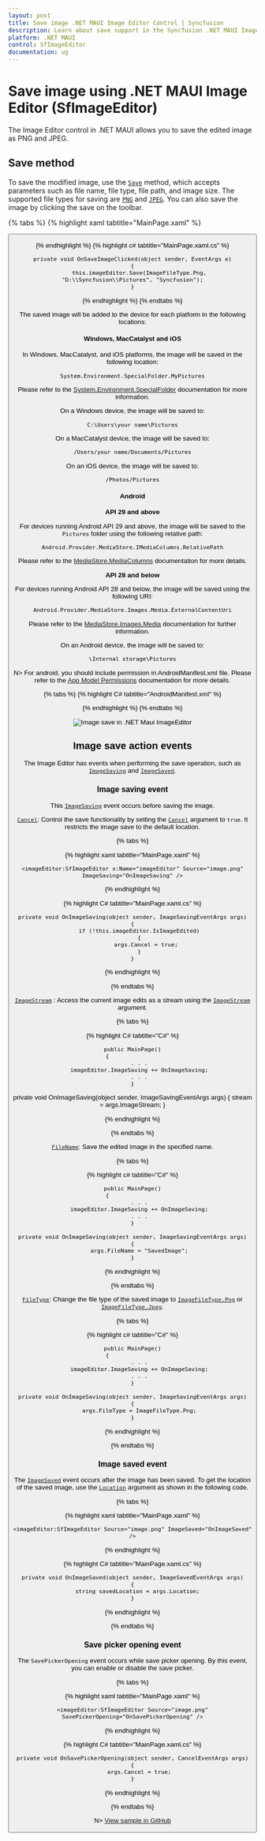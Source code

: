 ```yaml
---
layout: post
title: Save image .NET MAUI Image Editor Control | Syncfusion
description: Learn about save support in the Syncfusion .NET MAUI ImageEditor(SfImageEditor) control and more.
platform: .NET MAUI
control: SfImageEditor
documentation: ug
---
```


# Save image using .NET MAUI Image Editor (SfImageEditor)

The Image Editor control in .NET MAUI allows you to save the edited image as PNG and JPEG.

## Save method

To save the modified image, use the [`Save`](https://help.syncfusion.com/cr/maui/Syncfusion.Maui.ImageEditor.SfImageEditor.html#Syncfusion_Maui_ImageEditor_SfImageEditor_Save_System_Nullable_Syncfusion_Maui_ImageEditor_ImageFileType__System_String_System_String_System_Nullable_Microsoft_Maui_Graphics_Size__) method, which accepts parameters such as file name, file type, file path, and image size. The supported file types for saving are [`PNG`](https://help.syncfusion.com/cr/maui/Syncfusion.Maui.ImageEditor.ImageFileType.html#Syncfusion_Maui_ImageEditor_ImageFileType_Png) and [`JPEG`](https://help.syncfusion.com/cr/maui/Syncfusion.Maui.ImageEditor.ImageFileType.html#Syncfusion_Maui_ImageEditor_ImageFileType_Jpeg). You can also save the image by clicking the save on the toolbar.

{% tabs %}
{% highlight xaml tabtitle="MainPage.xaml" %}

   <Grid RowDefinitions="0.9*, 0.1*">
        <imageEditor:SfImageEditor x:Name="imageEditor"
                                   Source="image.jpeg" />
        <Button Grid.Row="1"
                Text="Save"
                Clicked="OnSaveImageClicked" />
    </Grid>  

{% endhighlight %}
{% highlight c# tabtitle="MainPage.xaml.cs" %}

    private void OnSaveImageClicked(object sender, EventArgs e)
    {
        this.imageEditor.Save(ImageFileType.Png, "D:\\Syncfusion\\Pictures", "Syncfusion");
    }

{% endhighlight %}
{% endtabs %}

The saved image will be added to the device for each platform in the following locations:

#### Windows, MacCatalyst and iOS

In Windows, MacCatalyst, and iOS platforms, the image will be saved in the following location:

`System.Environment.SpecialFolder.MyPictures`

Please refer to the [System.Environment.SpecialFolder](https://learn.microsoft.com/en-us/dotnet/api/system.environment.specialfolder?view=net-7.0) documentation for more information.

On a Windows device, the image will be saved to:

`C:\Users\your name\Pictures`

On a MacCatalyst device, the image will be saved to: 

`/Users/your name/Documents/Pictures`

On an iOS device, the image will be saved to:

`/Photos/Pictures`

#### Android

**API 29 and above**

For devices running Android API 29 and above, the image will be saved to the `Pictures` folder using the following relative path:

 `Android.Provider.MediaStore.IMediaColumns.RelativePath`

Please refer to the [MediaStore.MediaColumns](https://developer.android.com/reference/android/provider/MediaStore.MediaColumns#RELATIVE_PATH) documentation for more details.

**API 28 and below**

For devices running Android API 28 and below, the image will be saved using the following URI:

`Android.Provider.MediaStore.Images.Media.ExternalContentUri`

Please refer to the [MediaStore.Images.Media](https://developer.android.com/reference/android/provider/MediaStore.Images.Media#EXTERNAL_CONTENT_URI) documentation for further information.

On an Android device, the image will be saved to:

`\Internal storage\Pictures`

N> For android, you should include permission in AndroidManifest.xml file. Please refer to the [App Model Permissions](https://learn.microsoft.com/en-us/dotnet/maui/platform-integration/appmodel/permissions?tabs=android) documentation for more details.

{% tabs %}
{% highlight C# tabtitle="AndroidManifest.xml" %}

<uses-permission android:name="android.permission.WRITE_EXTERNAL_STORAGE" />
<uses-permission android:name="android.permission.READ_EXTERNAL_STORAGE" />

{% endhighlight %}
{% endtabs %}

![Image save in .NET Maui ImageEditor](images/save/imageeditor-save-image.png)

## Image save action events

The Image Editor has events when performing the save operation, such as [`ImageSaving`](https://help.syncfusion.com/cr/maui/Syncfusion.Maui.ImageEditor.SfImageEditor.html#Syncfusion_Maui_ImageEditor_SfImageEditor_ImageSaving) and [`ImageSaved`](https://help.syncfusion.com/cr/maui/Syncfusion.Maui.ImageEditor.SfImageEditor.html#Syncfusion_Maui_ImageEditor_SfImageEditor_ImageSaved).

### Image saving event

This [`ImageSaving`](https://help.syncfusion.com/cr/maui/Syncfusion.Maui.ImageEditor.SfImageEditor.html#Syncfusion_Maui_ImageEditor_SfImageEditor_ImageSaving) event occurs before saving the image.

[`Cancel`](https://learn.microsoft.com/en-us/dotnet/api/system.componentmodel.canceleventargs.cancel?view=net-6.0): Control the save functionality by setting the [`Cancel`](https://learn.microsoft.com/en-us/dotnet/api/system.componentmodel.canceleventargs.cancel?view=net-6.0) argument to `true`. It restricts the image save to the default location.

{% tabs %}

{% highlight xaml tabtitle="MainPage.xaml" %}

    <imageEditor:SfImageEditor x:Name="imageEditor" Source="image.png" ImageSaving="OnImageSaving" />

{% endhighlight %}

{% highlight C# tabtitle="MainPage.xaml.cs" %}
            
    private void OnImageSaving(object sender, ImageSavingEventArgs args)
    {
        if (!this.imageEditor.IsImageEdited)
        {
            args.Cancel = true;
        }
    }

{% endhighlight %}

{% endtabs %}

[`ImageStream`](https://help.syncfusion.com/cr/maui/Syncfusion.Maui.ImageEditor.ImageSavingEventArgs.html#Syncfusion_Maui_ImageEditor_ImageSavingEventArgs_ImageStream) : Access the current image edits as a stream using the [`ImageStream`](https://help.syncfusion.com/cr/maui/Syncfusion.Maui.ImageEditor.ImageSavingEventArgs.html#Syncfusion_Maui_ImageEditor_ImageSavingEventArgs_ImageStream) argument.

{% tabs %}

{% highlight C# tabtitle="C#" %}

    public MainPage()
    {               
        . . .
        imageEditor.ImageSaving += OnImageSaving;
        . . .
    }
           
   private void OnImageSaving(object sender, ImageSavingEventArgs args)
   {
       stream = args.ImageStream;
   }

{% endhighlight %}

{% endtabs %}

[`FileName`](https://help.syncfusion.com/cr/maui/Syncfusion.Maui.ImageEditor.ImageSavingEventArgs.html#Syncfusion_Maui_ImageEditor_ImageSavingEventArgs_FileName): Save the edited image in the specified name. 

{% tabs %}

{% highlight c# tabtitle="C#" %}

    public MainPage()
    {               
        . . .
        imageEditor.ImageSaving += OnImageSaving;
        . . .
    }

    private void OnImageSaving(object sender, ImageSavingEventArgs args)
    {
        args.FileName = "SavedImage";
    }

{% endhighlight %}

{% endtabs %}

[`FileType`](https://help.syncfusion.com/cr/maui/Syncfusion.Maui.ImageEditor.ImageSavingEventArgs.html#Syncfusion_Maui_ImageEditor_ImageSavingEventArgs_FileType): Change the file type of the saved image to [`ImageFileType.Png`](https://help.syncfusion.com/cr/maui/Syncfusion.Maui.ImageEditor.ImageFileType.html#Syncfusion_Maui_ImageEditor_ImageFileType_Png) or [`ImageFileType.Jpeg`](https://help.syncfusion.com/cr/maui/Syncfusion.Maui.ImageEditor.ImageFileType.html#Syncfusion_Maui_ImageEditor_ImageFileType_Jpeg).

{% tabs %}

{% highlight c# tabtitle="C#" %}

    public MainPage()
    {               
        . . .
        imageEditor.ImageSaving += OnImageSaving;
        . . .
    }

    private void OnImageSaving(object sender, ImageSavingEventArgs args)
    {
        args.FileType = ImageFileType.Png;
    }

{% endhighlight %}

{% endtabs %}

### Image saved event

The [`ImageSaved`](https://help.syncfusion.com/cr/maui/Syncfusion.Maui.ImageEditor.SfImageEditor.html#Syncfusion_Maui_ImageEditor_SfImageEditor_ImageSaved) event occurs after the image has been saved. To get the location of the saved image, use the [`Location`](https://help.syncfusion.com/cr/maui/Syncfusion.Maui.ImageEditor.ImageSavedEventArgs.html#Syncfusion_Maui_ImageEditor_ImageSavedEventArgs_Location) argument as shown in the following code.

{% tabs %}

{% highlight xaml tabtitle="MainPage.xaml" %}

    <imageEditor:SfImageEditor Source="image.png" ImageSaved="OnImageSaved" />

{% endhighlight %}

{% highlight C# tabtitle="MainPage.xaml.cs" %}
            
    private void OnImageSaved(object sender, ImageSavedEventArgs args)
    {
        string savedLocation = args.Location; 
    }

{% endhighlight %}

{% endtabs %}

### Save picker opening event

The `SavePickerOpening` event occurs while save picker opening. By this event, you can enable or disable the save picker.

{% tabs %}

{% highlight xaml tabtitle="MainPage.xaml" %}

    <imageEditor:SfImageEditor Source="image.png" SavePickerOpening="OnSavePickerOpening" />

{% endhighlight %}

{% highlight C# tabtitle="MainPage.xaml.cs" %}
            
    private void OnSavePickerOpening(object sender, CancelEventArgs args)
    {
        args.Cancel = true;
    }

{% endhighlight %}

{% endtabs %}

N> [View sample in GitHub](https://github.com/SyncfusionExamples/maui-image-editor-examples/tree/master/ImageSavingSample)